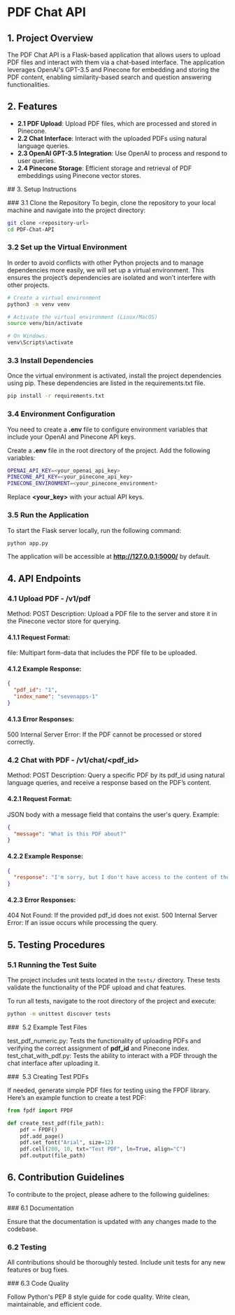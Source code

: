 # PDF Chat API

## 1. Project Overview

The PDF Chat API is a Flask-based application that allows users to upload PDF files and interact with them via a chat-based interface. The application leverages OpenAI's GPT-3.5 and Pinecone for embedding and storing the PDF content, enabling similarity-based search and question answering functionalities.



## 2. Features

- **2.1 PDF Upload**: Upload PDF files, which are processed and stored in Pinecone.
- **2.2 Chat Interface**: Interact with the uploaded PDFs using natural language queries.
- **2.3 OpenAI GPT-3.5 Integration**: Use OpenAI to process and respond to user queries.
- **2.4 Pinecone Storage**: Efficient storage and retrieval of PDF embeddings using Pinecone vector stores.



## 3. Setup Instructions

### 3.1 Clone the Repository
To begin, clone the repository to your local machine and navigate into the project directory:

```bash
git clone <repository-url>
cd PDF-Chat-API
```


### 3.2 Set up the Virtual Environment
In order to avoid conflicts with other Python projects and to manage dependencies more easily, we will set up a virtual environment. This ensures the project’s dependencies are isolated and won’t interfere with other projects.

```bash
# Create a virtual environment
python3 -m venv venv

# Activate the virtual environment (Linux/MacOS)
source venv/bin/activate

# On Windows:
venv\Scripts\activate
```


### 3.3 Install Dependencies
Once the virtual environment is activated, install the project dependencies using pip. These dependencies are listed in the requirements.txt file.

```bash
pip install -r requirements.txt
```


### 3.4 Environment Configuration
You need to create a **.env** file to configure environment variables that include your OpenAI and Pinecone API keys.

Create a **.env** file in the root directory of the project.
Add the following variables:

```bash
OPENAI_API_KEY=<your_openai_api_key>
PINECONE_API_KEY=<your_pinecone_api_key>
PINECONE_ENVIRONMENT=<your_pinecone_environment>
```


Replace **<your_key>** with your actual API keys.

### 3.5 Run the Application
To start the Flask server locally, run the following command:

```bash
python app.py
```


The application will be accessible at **http://127.0.0.1:5000/** by default.


## 4. API Endpoints

### 4.1 Upload PDF - /v1/pdf
Method: POST
Description: Upload a PDF file to the server and store it in the Pinecone vector store for querying.

#### 4.1.1 Request Format:
file: Multipart form-data that includes the PDF file to be uploaded.

#### 4.1.2 Example Response:
```json
{
  "pdf_id": "1",
  "index_name": "sevenapps-1"
}
```


#### 4.1.3 Error Responses:
500 Internal Server Error: If the PDF cannot be processed or stored correctly.

### 4.2 Chat with PDF - /v1/chat/<pdf_id>
Method: POST
Description: Query a specific PDF by its pdf_id using natural language queries, and receive a response based on the PDF’s content.

#### 4.2.1 Request Format:
JSON body with a message field that contains the user's query.
Example:
```json
{
  "message": "What is this PDF about?"
}
```


#### 4.2.2 Example Response:

```json
{
  "response": "I'm sorry, but I don't have access to the content of the PDF file you are referring to."
}
```


#### 4.2.3 Error Responses:
404 Not Found: If the provided pdf_id does not exist.
500 Internal Server Error: If an issue occurs while processing the query.

##  5. Testing Procedures



### 5.1 Running the Test Suite
The project includes unit tests located in the `tests/` directory. These tests validate the functionality of the PDF upload and chat features.

To run all tests, navigate to the root directory of the project and execute:

```bash
python -m unittest discover tests
```



###  5.2 Example Test Files

test_pdf_numeric.py: Tests the functionality of uploading PDFs and verifying the correct assignment of **pdf_id** and Pinecone index.
test_chat_with_pdf.py: Tests the ability to interact with a PDF through the chat interface after uploading it.



###  5.3 Creating Test PDFs

If needed, generate simple PDF files for testing using the FPDF library. Here’s an example function to create a test PDF:

```python 
from fpdf import FPDF

def create_test_pdf(file_path):
    pdf = FPDF()
    pdf.add_page()
    pdf.set_font("Arial", size=12)
    pdf.cell(200, 10, txt="Test PDF", ln=True, align="C")
    pdf.output(file_path)
```



## 6. Contribution Guidelines
To contribute to the project, please adhere to the following guidelines:

### 6.1 Documentation

Ensure that the documentation is updated with any changes made to the codebase.

### 6.2 Testing
All contributions should be thoroughly tested. Include unit tests for any new features or bug fixes.

### 6.3 Code Quality

Follow Python's PEP 8 style guide for code quality. Write clean, maintainable, and efficient code.
























